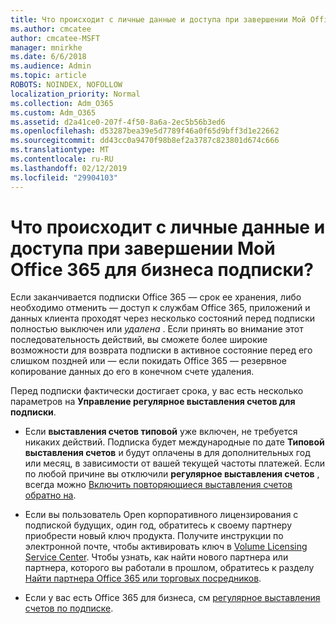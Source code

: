 ```yaml
---
title: Что происходит с личные данные и доступа при завершении Мой Office 365 для бизнеса подписки?
ms.author: cmcatee
author: cmcatee-MSFT
manager: mnirkhe
ms.date: 6/6/2018
ms.audience: Admin
ms.topic: article
ROBOTS: NOINDEX, NOFOLLOW
localization_priority: Normal
ms.collection: Adm_O365
ms.custom: Adm_O365
ms.assetid: d2a41ce0-207f-4f50-8a6a-2ec5b56b3ed6
ms.openlocfilehash: d53287bea39e5d7789f46a0f65d9bff3d1e22662
ms.sourcegitcommit: dd43cc0a9470f98b8ef2a3787c823801d674c666
ms.translationtype: MT
ms.contentlocale: ru-RU
ms.lasthandoff: 02/12/2019
ms.locfileid: "29904103"
---
```

# <a name="what-happens-to-my-data-and-access-when-my-office-365-for-business-subscription-ends"></a>Что происходит с личные данные и доступа при завершении Мой Office 365 для бизнеса подписки?

Если заканчивается подписки Office 365 — срок ее хранения, либо необходимо отменить — доступ к службам Office 365, приложений и данных клиента проходят через несколько состояний перед подписки полностью выключен или *удалена*  . Если принять во внимание этот последовательность действий, вы сможете более широкие возможности для возврата подписки в активное состояние перед его слишком поздней или — если покидать Office 365 — резервное копирование данных до его в конечном счете удаления. 
  
Перед подписки фактически достигает срока, у вас есть несколько параметров на **Управление регулярное выставления счетов для подписки**. 
  
- Если **выставления счетов типовой** уже включен, не требуется никаких действий. Подписка будет международные по дате **Типовой выставления счетов** и будут оплачены в для дополнительных год или месяц, в зависимости от вашей текущей частоты платежей. Если по любой причине вы отключили **регулярное выставления счетов** , всегда можно [Включить повторяющиеся выставления счетов обратно на](https://support.office.com/article/8d83b530-f4ca-47f6-a666-e5791cbacc7e).
    
- Если вы пользователь Open корпоративного лицензирования с подпиской будущих, один год, обратитесь к своему партнеру приобрести новый ключ продукта. Получите инструкции по электронной почте, чтобы активировать ключ в [Volume Licensing Service Center](https://go.microsoft.com/fwlink/p/?LinkID=282016). Чтобы узнать, как найти нового партнера или партнера, которого вы работали в прошлом, обратитесь к разделу [Найти партнера Office 365 или торговых посредников](https://support.office.com/article/b6c18a9b-2aed-4c84-9d75-af709160258c).
    
- Если у вас есть Office 365 для бизнеса, см [регулярное выставления счетов по подписке](https://support.office.com/article/8d83b530-f4ca-47f6-a666-e5791cbacc7e).
    

